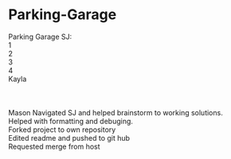 # Parking-Garage
Parking Garage
SJ: <br />
1 <br />
2 <br />
3 <br />
4 <br />
Kayla <br />
<br />
<br />
<br />
Mason 
Navigated SJ and helped brainstorm to working solutions.<br />
Helped with formatting and debuging. <br />
Forked project to own repository <br />
Edited readme and pushed to git hub <br />
Requested merge from host <br />
